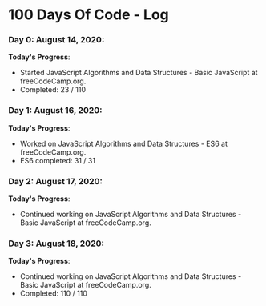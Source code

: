 # 100 Days Of Code - Log

### Day 0: August 14, 2020:
**Today's Progress**: 
- Started JavaScript Algorithms and Data Structures - Basic JavaScript at freeCodeCamp.org. 
- Completed: 23 / 110 


### Day 1: August 16, 2020:
**Today's Progress**: 
- Worked on JavaScript Algorithms and Data Structures - ES6 at freeCodeCamp.org. 
- ES6 completed: 31 / 31 


### Day 2: August 17, 2020:
**Today's Progress**: 
- Continued working on JavaScript Algorithms and Data Structures - Basic JavaScript at freeCodeCamp.org. 


### Day 3: August 18, 2020:
**Today's Progress**: 
- Continued working on JavaScript Algorithms and Data Structures - Basic JavaScript at freeCodeCamp.org. 
- Completed: 110 / 110
